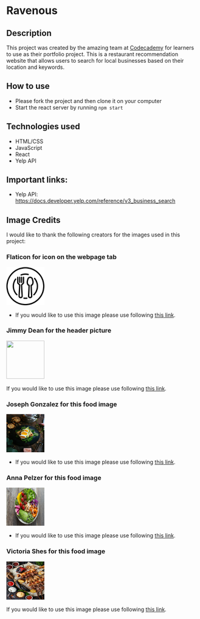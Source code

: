 # Ravenous

## Description

This project was created by the amazing team at [Codecademy](https://www.codecademy.com/learn) for learners to use as their portfolio project. This is a restaurant recommendation website that allows users to search for local businesses based on their location and keywords.

## How to use

- Please fork the project and then clone it on your computer
- Start the react server by running `npm start`

## Technologies used

- HTML/CSS
- JavaScript
- React
- Yelp API

## Important links:

- Yelp API: https://docs.developer.yelp.com/reference/v3_business_search

## Image Credits

I would like to thank the following creators for the images used in this project:

### Flaticon for icon on the webpage tab

<img src="./public/dish.png" width="100" height="100" />

- If you would like to use this image please use following [this link](https://www.flaticon.com/free-icons/food).

### Jimmy Dean for the header picture

<img src="./images/food.jpg" width="100" height="100" />

If you would like to use this image please use following [this link](https://unsplash.com/photos/assorted-fruits-on-brown-wooden-bowls-Yn0l7uwBrpw?utm_content=creditShareLink&utm_medium=referral&utm_source=unsplash).

### Joseph Gonzalez for this food image

<img src="./src/food-business-image1.jpg" width="100" height="100" />

- If you would like to use this image please use following [this link](https://unsplash.com/photos/sandwich-with-boiled-egg-fdlZBWIP0aM?utm_content=creditShareLink&utm_medium=referral&utm_source=unsplash).

### Anna Pelzer for this food image

<img src="./src/food-business-image3.jpg" width="100" height="100" />

- If you would like to use this image please use following [this link](https://unsplash.com/photos/bowl-of-vegetable-salads-IGfIGP5ONV0?utm_content=creditShareLink&utm_medium=referral&utm_source=unsplash).

### Victoria Shes for this food image

<img src="./src/food-business-image2.jpg" width="100" height="100" />

If you would like to use this image please use following [this link](https://unsplash.com/photos/grilled-meat-and-vegetable-on-the-table-UC0HZdUitWY).
